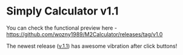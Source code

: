 # Simply Calculator v1.1
You can check the functional preview here - https://github.com/wozny1989/M2Calculator/releases/tag/v1.0

The newest release ([v.1.1](https://github.com/wozny1989/M2Calculator/releases/tag/v1.1)) has awesome vibration after click buttons!